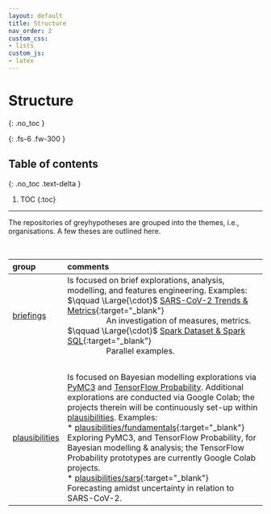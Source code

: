 ```yaml
---
layout: default
title: Structure
nav_order: 2
custom_css:
- lists
custom_js:
- latex
---
```


# Structure
{: .no_toc }

{: .fs-6 .fw-300 }

## Table of contents
{: .no_toc .text-delta }

1. TOC
{:toc}

---

The repositories of greyhypotheses are grouped into the themes, i.e., organisations.  A few theses are outlined here.

<br>

group |comments
:--- |:---
[briefings](https://github.com/briefings) | Is focused on brief explorations, analysis, modelling, and features engineering.  Examples: <br>$\qquad \Large{\cdot}$ [SARS-CoV-2 Trends & Metrics](https://briefings.github.io/briefings/sars){:target="\_blank"}<br>$\qquad \qquad$ An investigation of measures, metrics.<br>$\qquad \Large{\cdot}$ [Spark Dataset & Spark SQL](https://briefings.github.io/briefings/spark-dataset-and-spark-sql){:target="\_blank"}<br>$\qquad \qquad$ Parallel examples.
&nbsp; | &nbsp;
[plausibilities](https://github.com/plausibilities) |Is focused on Bayesian modelling explorations via <a href="https://docs.pymc.io" target="\_blank">PyMC3</a> and <a href="https://www.tensorflow.org/probability/">TensorFlow Probability</a>.  Additional explorations are conducted via Google Colab; the projects therein will be continuously set-up within <a href="https://github.com/plausibilities" target="\_blank">plausibilities</a>.  Examples: <br> * [plausibilities/fundamentals](https://github.com/plausibilities/fundamentals){:target="\_blank"}<br/>Exploring PyMC3, and TensorFlow Probability, for Bayesian modelling & analysis; the TensorFlow Probability prototypes are currently Google Colab projects. <br> * [plausibilities/sars](https://github.com/plausibilities/sars){:target="\_blank"}<br/>Forecasting amidst uncertainty in relation to SARS-CoV-2.


<br>
<br>
